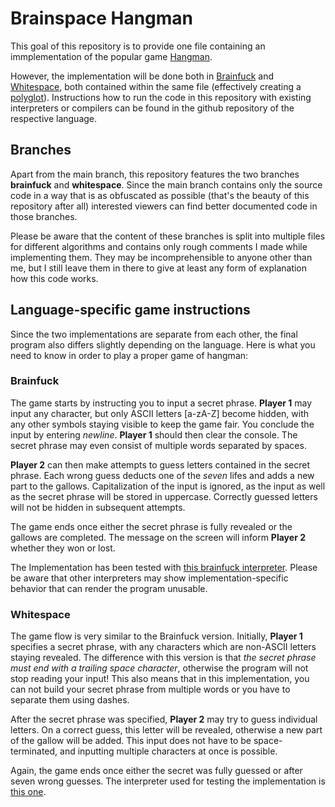 # Brainspace Hangman

This goal of this repository is to provide one file containing an immplementation of the popular game [Hangman](https://en.wikipedia.org/wiki/Hangman_(game)).

However, the implementation will be done both in [Brainfuck](https://github.com/brain-lang/brainfuck) and [Whitespace](https://github.com/wspace), both contained within the same file (effectively creating a [polyglot](https://en.wikipedia.org/wiki/Polyglot_(computing))).
Instructions how to run the code in this repository with existing interpreters or compilers can be found in the github repository of the respective language.

## Branches

Apart from the main branch, this repository features the two branches **brainfuck** and **whitespace**. Since the main branch contains only the source code in a way that is as obfuscated as possible (that's the beauty of this repository after all) interested viewers can find better documented code in those branches. 

Please be aware that the content of these branches is split into multiple files for different algorithms and contains only rough comments I made while implementing them. They may be incomprehensible to anyone other than me, but I still leave them in there to give at least any form of explanation how this code works.

## Language-specific game instructions

Since the two implementations are separate from each other, the final program also differs slightly depending on the language. Here is what you need to know in order to play a proper game of hangman:

### Brainfuck

The game starts by instructing you to input a secret phrase. **Player 1** may input any character, but only ASCII letters \[a-zA-Z\] become hidden, with any other symbols staying visible to keep the game fair. You conclude the input by entering *newline*. **Player 1** should then clear the console. The secret phrase may even consist of multiple words separated by spaces.

**Player 2** can then make attempts to guess letters contained in the secret phrase. Each wrong guess deducts one of the *seven* lifes and adds a new part to the gallows. Capitalization of the input is ignored, as the input as well as the secret phrase will be stored in uppercase. Correctly guessed letters will not be hidden in subsequent attempts.

The game ends once either the secret phrase is fully revealed or the gallows are completed. The message on the screen will inform **Player 2** whether they won or lost.

The Implementation has been tested with [this brainfuck interpreter](https://github.com/brain-lang/brainfuck). Please be aware that other interpreters may show implementation-specific behavior that can render the program unusable.

### Whitespace

The game flow is very similar to the Brainfuck version. Initially, **Player 1** specifies a secret phrase, with any characters which are non-ASCII letters staying revealed. The difference with this version is that _the secret phrase must end with a trailing space character_, otherwise the program will not stop reading your input! This also means that in this implementation, you can not build your secret phrase from multiple words or you have to separate them using dashes.

After the secret phrase was specified, **Player 2** may try to guess individual letters. On a correct guess, this letter will be revealed, otherwise a new part of the gallow will be added. This input does not have to be space-terminated, and inputting multiple characters at once is possible.

Again, the game ends once either the secret was fully guessed or after seven wrong guesses. The interpreter used for testing the implementation is [this one](https://github.com/kraterkraken/Whitespace).

